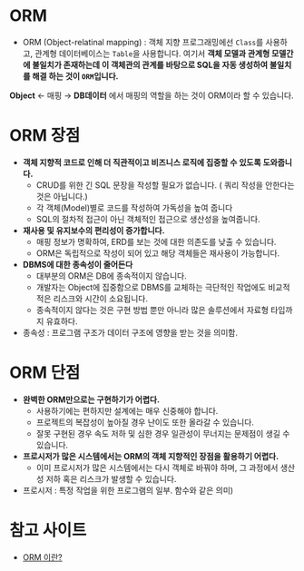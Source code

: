 # ORM
- ORM (Object-relatinal mapping) : 객체 지향 프로그래밍에선 ``Class``를 사용하고, 관계형 데이터베이스는 ``Table``을 사용합니다.  여기서 **객체 모델과 관계형 모델간에 불일치가 존재하는데 이 객체관의 관계를 바탕으로 SQL을 자동 생성하여 불일치를 해결 하는 것이 ``ORM``입니다.**

**Object** ← 매핑 → **DB데이터** 에서 매핑의 역할을 하는 것이 ORM이라 할 수 있습니다.

# ORM 장점

- **객체 지향적 코드로 인해 더 직관적이고 비즈니스 로직에 집중할 수 있도록 도와줍니다.**
    - CRUD를 위한 긴 SQL 문장을 작성할 필요가 없습니다. ( 쿼리 작성을 안한다는 것은 아닙니다.)
    - 각 객체(Model)별로 코드를 작성하여 가독성을 높여 줍니다
    - SQL의 절차적 접근이 아닌 객체적인 접근으로 생산성을 높여줍니다.
- **재사용 및 유지보수의 편리성이 증가합니다.**
    - 매핑 정보가 명확하여, ERD를 보는 것에 대한 의존도를 낮출 수 있습니다.
    - ORM은 독립적으로 작성이 되어 있고 해당 객체들은 재사용이 가능합니다.
- **DBMS에 대한 종속성이 줄어든다**
    - 대부분의 ORM은 DB에 종속적이지 않습니다.
    - 개발자는 Object에 집중함으로 DBMS를 교체하는 극단적인 작업에도 비교적 적은 리스크와 시간이 소요됩니다.
    - 종속적이지 않다는 것은 구현 방법 뿐만 아니라 많은 솔루션에서 자료형 타입까지 유효하다.
- 종속성 : 프로그램 구조가 데이터 구조에 영향을 받는 것을 의미함.

# ORM 단점

- **완벽한 ORM만으로는 구현하기가 어렵다.**
    - 사용하기에는 편하지만 설계에는 매우 신중해야 합니다.
    - 프로젝트의 복잡성이 높아질 경우 난이도 또한 올라갈 수 있습니다.
    - 잘못 구현된 경우 속도 저하 및 심한 경우 일관성이 무너지는 문제점이 생길 수 있습니다.
- **프로시저가 많은 시스템에서는 ORM의 객체 지향적인 장점을 활용하기 어렵다.**
    - 이미 프로시저가 많은 시스템에서는 다시 객체로 바꿔야 하며, 그 과정에서 생산성 저하 혹은 리스크가 발생할 수 있습니다.
- 프로시저 : 특정 작업을 위한 프로그램의 일부. 함수와 같은 의미)


# 참고 사이트


- [ORM 이란?](https://velog.io/@sms8377/Database-ORM%EC%9D%B4%EB%9E%80)